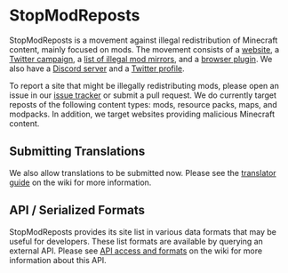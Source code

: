 StopModReposts
==============
StopModReposts is a movement against illegal redistribution of Minecraft content, mainly focused on mods. The movement consists of a [website](http://stopmodreposts.org/), a [Twitter campaign](https://twitter.com/search?q=%23StopModReposts&src=savs), a [list of illegal mod mirrors](http://git.io/jaBI), and a [browser plugin](https://stopmodreposts.org/dl/extension.html). We also have a [Discord server](https://discord.gg/zg4tt2M) and a [Twitter profile](https://twitter.com/StopModReposts).

To report a site that might be illegally redistributing mods, please open an issue in our [issue tracker](http://git.io/jaB7) or submit a pull request. We do currently target reposts of the following content types: mods, resource packs, maps, and modpacks. In addition, we target websites providing malicious Minecraft content.

## Submitting Translations

We also allow translations to be submitted now. Please see the [translator guide](https://github.com/VictiniX888/Illegal-Mod-Sites/wiki/Translator-guide) on the wiki for more information.

## API / Serialized Formats

StopModReposts provides its site list in various data formats that may be useful for developers. These list formats are available by querying an external API. Please see [API access and formats](https://github.com/VictiniX888/Illegal-Mod-Sites/wiki/API-access-and-formats) on the wiki for more information about this API.
